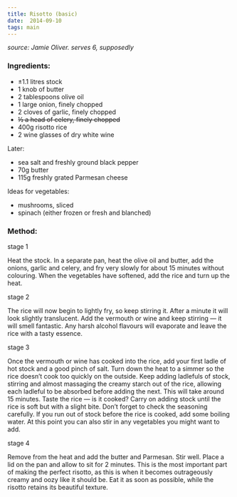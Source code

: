 ```yaml
---
title: Risotto (basic)
date:  2014-09-10
tags: main
---
```


*source: Jamie Oliver. serves 6, supposedly*

### Ingredients:

-   ±1.1 litres stock
-   1 knob of butter
-   2 tablespoons olive oil
-   1 large onion, finely chopped
-   2 cloves of garlic, finely chopped
-   ~~½ a head of celery, finely chopped~~
-   400g risotto rice
-   2 wine glasses of dry white wine

Later:

-   sea salt and freshly ground black pepper
-   70g butter
-   115g freshly grated Parmesan cheese

Ideas for vegetables:

-   mushrooms, sliced
-   spinach (either frozen or fresh and blanched)

### Method:

stage 1

Heat the stock. In a separate pan, heat the olive oil and butter, add
the onions, garlic and celery, and fry very slowly for about 15 minutes
without colouring. When the vegetables have softened, add the rice and
turn up the heat.

stage 2

The rice will now begin to lightly fry, so keep stirring it. After a
minute it will look slightly translucent. Add the vermouth or wine and
keep stirring — it will smell fantastic. Any harsh alcohol flavours will
evaporate and leave the rice with a tasty essence.

stage 3

Once the vermouth or wine has cooked into the rice, add your first ladle
of hot stock and a good pinch of salt. Turn down the heat to a simmer so
the rice doesn’t cook too quickly on the outside. Keep adding ladlefuls
of stock, stirring and almost massaging the creamy starch out of the
rice, allowing each ladleful to be absorbed before adding the next. This
will take around 15 minutes. Taste the rice — is it cooked? Carry on
adding stock until the rice is soft but with a slight bite. Don’t forget
to check the seasoning carefully. If you run out of stock before the
rice is cooked, add some boiling water. At this point you can also stir
in any vegetables you might want to add.

stage 4

Remove from the heat and add the butter and Parmesan. Stir well. Place a
lid on the pan and allow to sit for 2 minutes. This is the most
important part of making the perfect risotto, as this is when it becomes
outrageously creamy and oozy like it should be. Eat it as soon as
possible, while the risotto retains its beautiful texture.

